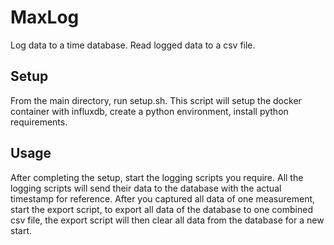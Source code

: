 # MaxLog

Log data to a time database.
Read logged data to a csv file.

## Setup

From the main directory, run setup.sh.
This script will setup the docker container with influxdb,
create a python environment,
install python requirements.

## Usage

After completing the setup,
start the logging scripts you require.
All the logging scripts will send their data to the database with the actual timestamp for reference.
After you captured all data of one measurement,
start the export script,
to export all data of the database to one combined csv file,
the export script will then clear all data from the database for a new start.

